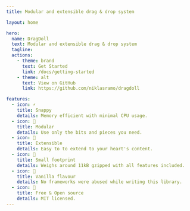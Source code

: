 ```yaml
---
title: Modular and extensible drag & drop system

layout: home

hero:
  name: DragDoll
  text: Modular and extensible drag & drop system
  tagline:
  actions:
    - theme: brand
      text: Get Started
      link: /docs/getting-started
    - theme: alt
      text: View on GitHub
      link: https://github.com/niklasramo/dragdoll

features:
  - icon: ⚡
    title: Snappy
    details: Memory efficient with minimal CPU usage.
  - icon: 🧩
    title: Modular
    details: Use only the bits and pieces you need.
  - icon: 🔌
    title: Extensible
    details: Easy to to extend to your heart's content.
  - icon: 🦶
    title: Small footprint
    details: Weighs around 11kB gzipped with all features included.
  - icon: 🍦
    title: Vanilla flavour
    details: No frameworks were abused while writing this library.
  - icon: 💝
    title: Free & Open source
    details: MIT licensed.
---
```

